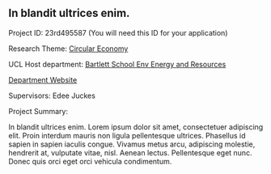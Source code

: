 ## In blandit ultrices enim.

Project ID: 23rd495587
(You will need this ID for your application)

Research Theme: [Circular Economy](../themes/circular-economy)

UCL Host department: [Bartlett School Env Energy and Resources](../departments/bartlett-school-env-energy-and-resources)

[Department Website](https://www.example.com/dept1)

Supervisors: Edee Juckes

Project Summary:

In blandit ultrices enim. Lorem ipsum dolor sit amet, consectetuer adipiscing elit. Proin interdum mauris non ligula pellentesque ultrices. Phasellus id sapien in sapien iaculis congue. Vivamus metus arcu, adipiscing molestie, hendrerit at, vulputate vitae, nisl. Aenean lectus. Pellentesque eget nunc. Donec quis orci eget orci vehicula condimentum.